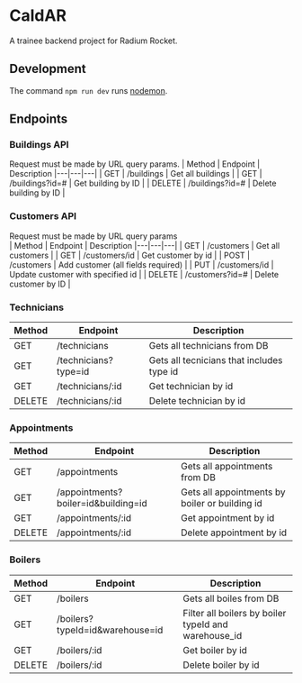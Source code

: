 # CaldAR
A trainee backend project for Radium Rocket.

## Development
The command `npm run dev` runs [nodemon](https://www.npmjs.com/package/nodemon).

## Endpoints
### Buildings API
Request must be made by URL query params.
| Method | Endpoint | Description
|---|---|---|
| GET | /buildings | Get all buildings |
| GET | /buildings?id=# | Get building by ID |
| DELETE | /buildings?id=# | Delete building by ID |


### Customers API
Request must be made by URL query params  
| Method | Endpoint | Description
|---|---|---|
| GET | /customers | Get all customers |
| GET | /customers/id | Get customer by id |
| POST | /customers | Add customer (all fields required) |
| PUT | /customers/id | Update customer with specified id |
| DELETE | /customers?id=# | Delete customer by ID |

### Technicians
| Method | Endpoint | Description
|---|---|---|
|GET| /technicians | Gets all technicians from DB |
|GET| /technicians?type=id | Gets all tecnicians that includes type id |
|GET| /technicians/:id | Get technician by id |
|DELETE| /technicians/:id | Delete technician by id |

### Appointments
| Method | Endpoint | Description
|---|---|---|
|GET| /appointments | Gets all appointments from DB |
|GET| /appointments?boiler=id&building=id | Gets all appointments by boiler or building id |
|GET| /appointments/:id | Get appointment by id |
|DELETE| /appointments/:id | Delete appointment by id |

### Boilers
| Method | Endpoint | Description
|---|---|---|
|GET| /boilers | Gets all boiles from DB |
|GET| /boilers?typeId=id&warehouse=id | Filter all boilers by boiler typeId and warehouse_id |
|GET| /boilers/:id | Get boiler by id |
|DELETE| /boilers/:id | Delete boiler by id |
